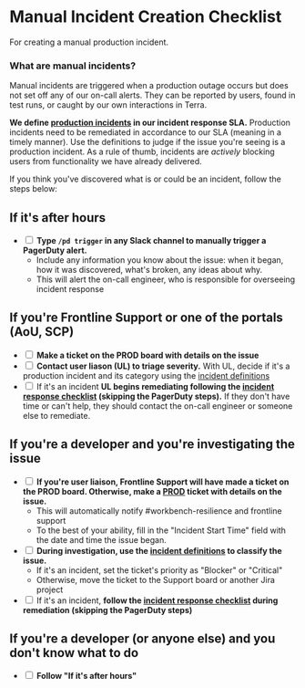 # Manual Incident Creation Checklist

For creating a manual production incident.

### What are manual incidents?

Manual incidents are triggered when a production outage occurs but does not set off any of our on-call alerts.  They can be reported by users, found in test runs, or caught by our own interactions in Terra. 

**We define [production incidents](https://docs.google.com/spreadsheets/d/1Qcfve-nHlS0Udq31nZlfwBDjguhsJ8sxm0Q7RqfZM8o/edit#gid=1440345288) in our incident response SLA.**  Production incidents need to be remediated in accordance to our SLA (meaning in a timely manner).  Use the definitions to judge if the issue you're seeing is a production incident.  As a rule of thumb, incidents are _actively_ blocking users from functionality we have already delivered. 

If you think you've discovered what is or could be an incident, follow the steps below:

## If it's after hours
- <input type='checkbox'> **Type `/pd trigger` in any Slack channel to manually trigger a PagerDuty alert.**  
    - Include any information you know about the issue: when it began, how it was discovered, what's broken, any ideas about why.
    - This will alert the on-call engineer, who is responsible for overseeing incident response

## If you're Frontline Support or one of the portals (AoU, SCP)
- <input type='checkbox'> **Make a ticket on the PROD board with details on the issue**
- <input type='checkbox'> **Contact user liason (UL) to triage severity.**  With UL, decide if it's a production incident and its category using the [incident definitions](https://docs.google.com/spreadsheets/d/1Qcfve-nHlS0Udq31nZlfwBDjguhsJ8sxm0Q7RqfZM8o/edit#gid=1440345288) 
- <input type='checkbox'> If it's an incident **UL begins remediating following the [incident response checklist](https://broadinstitute.github.io/checklists.github.io/incident_response_checklist.html) (skipping the PagerDuty steps).** If they don't have time or can't help, they should contact the on-call engineer or someone else to remediate.

## If you're a developer and you're investigating the issue
- <input type='checkbox'> **If you're user liaison, Frontline Support will have made a ticket on the PROD board.  Otherwise, make a [PROD](https://broadworkbench.atlassian.net/secure/RapidBoard.jspa?rapidView=15&projectKey=PROD) ticket with details on the issue.**
	- This will automatically notify #workbench-resilience and frontline support
	- To the best of your ability, fill in the "Incident Start Time" field with the date and time the issue began.
- <input type='checkbox'> **During investigation, use the [incident definitions](https://docs.google.com/spreadsheets/d/1Qcfve-nHlS0Udq31nZlfwBDjguhsJ8sxm0Q7RqfZM8o/edit#gid=1440345288) to classify the issue.**
	- If it's an incident, set the ticket's priority as "Blocker" or "Critical"
	- Otherwise, move the ticket to the Support board or another Jira project
- <input type='checkbox'> If it's an incident, **follow the [incident response checklist](https://broadinstitute.github.io/checklists.github.io/incident_response_checklist.html) during remediation (skipping the PagerDuty steps)**

## If you're a developer (or anyone else) and you don't know what to do
- <input type='checkbox'> **Follow "If it's after hours"**

